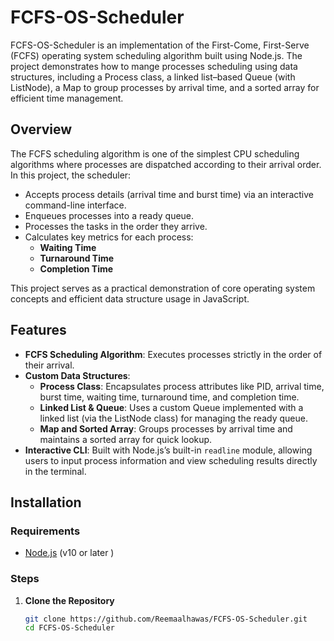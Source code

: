 # FCFS-OS-Scheduler

FCFS-OS-Scheduler is an implementation of the First-Come, First-Serve (FCFS) operating system scheduling algorithm built using Node.js. The project demonstrates how to mange processes scheduling using data structures, including a Process class, a linked list–based Queue (with ListNode), a Map to group processes by arrival time, and a sorted array for efficient time management.

## Overview

The FCFS scheduling algorithm is one of the simplest CPU scheduling algorithms where processes are dispatched according to their arrival order. In this project, the scheduler:
- Accepts process details (arrival time and burst time) via an interactive command-line interface.
- Enqueues processes into a ready queue.
- Processes the tasks in the order they arrive.
- Calculates key metrics for each process:
  - **Waiting Time**
  - **Turnaround Time**
  - **Completion Time**

This project serves as a practical demonstration of core operating system concepts and efficient data structure usage in JavaScript.

## Features

- **FCFS Scheduling Algorithm**: Executes processes strictly in the order of their arrival.
- **Custom Data Structures**:
  - **Process Class**: Encapsulates process attributes like PID, arrival time, burst time, waiting time, turnaround time, and completion time.
  - **Linked List & Queue**: Uses a custom Queue implemented with a linked list (via the ListNode class) for managing the ready queue.
  - **Map and Sorted Array**: Groups processes by arrival time and maintains a sorted array for quick lookup.
- **Interactive CLI**: Built with Node.js’s built-in `readline` module, allowing users to input process information and view scheduling results directly in the terminal.

## Installation

### Requirements
- [Node.js](https://nodejs.org/) (v10 or later )

### Steps

1. **Clone the Repository**
   ```bash
   git clone https://github.com/Reemaalhawas/FCFS-OS-Scheduler.git
   cd FCFS-OS-Scheduler
